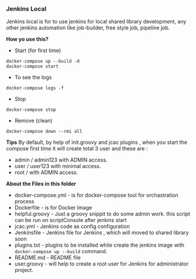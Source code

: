 ### Jenkins Local

Jenkins local is for to use jenkins for local shared library development, any other jenkins automation like job-builder, free style job, pipeline job.

**How yo use this?**

- Start (for first time)
```
docker-compose up --build -d
docker-compose start
```

- To see the logs
```
docker-compose logs -f
```

- Stop 
```
docker-compose stop
```

- Remove (clean)
```
docker-compose down --rmi all
```

**Tips**
By default, by help of init.groovy and jcac plugins , when you start the compose first time it will create total 3 user and these are :
- admin / admin123 with ADMIN access.
- user / user123 with minimal access.
- root /<PASSWORD CAN BE RETRIVE FROM LOGS> with ADMIN access.

**About the Files in this folder**
- docker-compose.yml - is for docker-compose tool for orchastration process
- Dockerfile - is for Docker Image
- helpful.groovy - Just a groovy snippit to do some admin work. this script can be run on scriptConsole after jenkins start
- jcac.yml - Jenkins code as config configuration
- Jenkinsfile - Jenkins file for Jenkins , which will moved to shared library soon
- plugins.txt - plugins to be installed while create the jenkins image with `docker-compose up --build` command.
- README.md - README file
- user.groovy - will help to create a root user for Jenkins for administrator project.